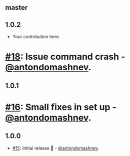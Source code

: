 ## master

## 1.0.2

* Your contribution here.
# [#18](https://github.com/Antondomashnev/jigit/pull/18): Issue command crash - [@antondomashnev](https://github.com/antondomashnev).

## 1.0.1

# [#16](https://github.com/Antondomashnev/jigit/pull/16): Small fixes in set up - [@antondomashnev](https://github.com/antondomashnev).

## 1.0.0

* [#15](https://github.com/Antondomashnev/jigit/pull/15): Initial release 🎉 - [@antondomashnev](https://github.com/antondomashnev).
